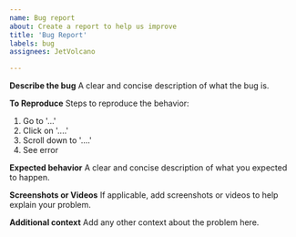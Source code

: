 ```yaml
---
name: Bug report
about: Create a report to help us improve
title: 'Bug Report'
labels: bug
assignees: JetVolcano

---
```


**Describe the bug**
A clear and concise description of what the bug is.

**To Reproduce**
Steps to reproduce the behavior:

1. Go to '...'
2. Click on '....'
3. Scroll down to '....'
4. See error

**Expected behavior**
A clear and concise description of what you expected to happen.

**Screenshots or Videos**
If applicable, add screenshots or videos to help explain your problem.

**Additional context**
Add any other context about the problem here.
